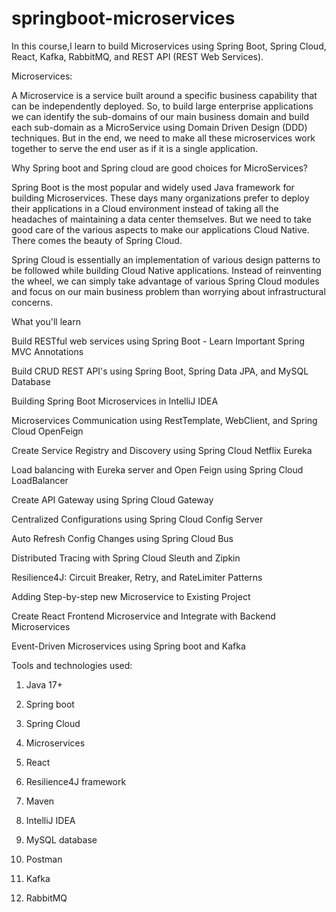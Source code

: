 # springboot-microservices

In this course,I learn to build Microservices using Spring Boot, Spring Cloud, React, Kafka, RabbitMQ, and REST API (REST Web Services).

Microservices:

A Microservice is a service built around a specific business capability that can be independently deployed. So, to build large enterprise applications we can identify the sub-domains of our main business domain and build each sub-domain as a MicroService using Domain Driven Design (DDD) techniques. But in the end, we need to make all these microservices work together to serve the end user as if it is a single application.

Why Spring boot and Spring cloud are good choices for MicroServices?

Spring Boot is the most popular and widely used Java framework for building Microservices. These days many organizations prefer to deploy their applications in a Cloud environment instead of taking all the headaches of maintaining a data center themselves. But we need to take good care of the various aspects to make our applications Cloud Native. There comes the beauty of Spring Cloud.

Spring Cloud is essentially an implementation of various design patterns to be followed while building Cloud Native applications. Instead of reinventing the wheel, we can simply take advantage of various Spring Cloud modules and focus on our main business problem than worrying about infrastructural concerns.

What you'll learn

Build RESTful web services using Spring Boot - Learn Important Spring MVC Annotations

Build CRUD REST API's using Spring Boot, Spring Data JPA, and MySQL Database

Building Spring Boot Microservices in IntelliJ IDEA

Microservices Communication using RestTemplate, WebClient, and Spring Cloud OpenFeign

Create Service Registry and Discovery using Spring Cloud Netflix Eureka

Load balancing with Eureka server and Open Feign using Spring Cloud LoadBalancer

Create API Gateway using Spring Cloud Gateway

Centralized Configurations using Spring Cloud Config Server

Auto Refresh Config Changes using Spring Cloud Bus

Distributed Tracing with Spring Cloud Sleuth and Zipkin

Resilience4J: Circuit Breaker, Retry, and RateLimiter Patterns

Adding Step-by-step new Microservice to Existing Project

Create React Frontend Microservice and Integrate with Backend Microservices

Event-Driven Microservices using Spring boot and Kafka



Tools and technologies used:

1. Java 17+

2. Spring boot

3. Spring Cloud

4. Microservices

5. React

6. Resilience4J framework

7. Maven

8. IntelliJ IDEA

9. MySQL database

10. Postman

11. Kafka

12. RabbitMQ
